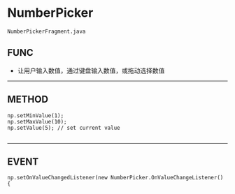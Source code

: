 # NumberPicker
`NumberPickerFragment.java`

## FUNC
- 让用户输入数值，通过键盘输入数值，或拖动选择数值

---

## METHOD
```
np.setMinValue(1);
np.setMaxValue(10);
np.setValue(5); // set current value
    
```
---

## EVENT
```
np.setOnValueChangedListener(new NumberPicker.OnValueChangeListener() {
```